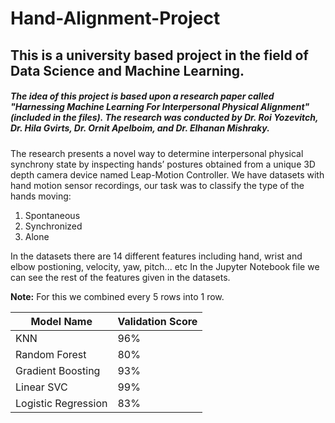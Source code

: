 # Hand-Alignment-Project

## This is a university based project in the field of Data Science and Machine Learning. 
##### The idea of this project is based upon a research paper called "Harnessing Machine Learning For Interpersonal Physical Alignment" (included in the files). The research was conducted by Dr. Roi Yozevitch, Dr. Hila Gvirts, Dr. Ornit Apelboim, and Dr. Elhanan Mishraky.

The research presents a novel way to determine interpersonal physical synchrony state by inspecting hands’ postures obtained from a unique 3D depth camera device named Leap-Motion Controller.
We have datasets with hand motion sensor recordings, our task was to classify the type of the hands moving:

1. Spontaneous 
2. Synchronized 
3. Alone

In the datasets there are 14 different features including hand, wrist and elbow postioning, velocity, yaw, pitch... etc 
In the Jupyter Notebook file we can see the rest of the features given in the datasets.

**Note:** For this we combined every 5 rows into 1 row.


|   Model Name  | Validation Score|
| ------------- | ------------- |
| KNN  | 96%  |
| Random Forest  | 80%  |
| Gradient Boosting | 93%  |
| Linear SVC | 99%  |
| Logistic Regression | 83% |



